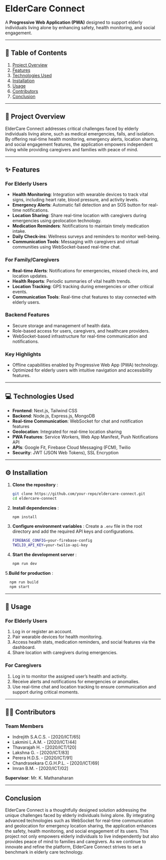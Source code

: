 # ElderCare Connect  
A **Progressive Web Application (PWA)** designed to support elderly individuals living alone by enhancing safety, health monitoring, and social engagement.  

---

## 📑 Table of Contents  
1. [Project Overview](#project-overview)  
2. [Features](#features)  
3. [Technologies Used](#technologies-used)  
4. [Installation](#installation)  
5. [Usage](#usage)  
6. [Contributors](#contributors)  
7. [Conclusion](#conclusion)   

---

## 📖 Project Overview  
ElderCare Connect addresses critical challenges faced by elderly individuals living alone, such as medical emergencies, falls, and isolation. By offering real-time health monitoring, emergency alerts, location sharing, and social engagement features, the application empowers independent living while providing caregivers and families with peace of mind.  

---

## ✨ Features  

### For Elderly Users  
- **Health Monitoring**: Integration with wearable devices to track vital signs, including heart rate, blood pressure, and activity levels.  
- **Emergency Alerts**: Automatic fall detection and an SOS button for real-time notifications.  
- **Location Sharing**: Share real-time location with caregivers during emergencies using geolocation technology.  
- **Medication Reminders**: Notifications to maintain timely medication intake.  
- **Daily Check-ins**: Wellness surveys and reminders to monitor well-being.  
- **Communication Tools**: Messaging with caregivers and virtual communities using WebSocket-based real-time chat.  

### For Family/Caregivers  
- **Real-time Alerts**: Notifications for emergencies, missed check-ins, and location updates.  
- **Health Reports**: Periodic summaries of vital health trends.  
- **Location Tracking**: GPS tracking during emergencies or other critical events.  
- **Communication Tools**: Real-time chat features to stay connected with elderly users.  

### Backend Features  
- Secure storage and management of health data.  
- Role-based access for users, caregivers, and healthcare providers.  
- WebSocket-based infrastructure for real-time communication and notifications.  

### Key Highlights  
- Offline capabilities enabled by Progressive Web App (PWA) technology.  
- Optimized for elderly users with intuitive navigation and accessibility features.  

---

## 💻 Technologies Used  
- **Frontend**: Next.js, Tailwind CSS  
- **Backend**: Node.js, Express.js, MongoDB  
- **Real-time Communication**: WebSocket for chat and notification features  
- **Geolocation**: Integrated for real-time location sharing  
- **PWA Features**: Service Workers, Web App Manifest, Push Notifications API  
- **APIs**: Google Fit, Firebase Cloud Messaging (FCM), Twilio  
- **Security**: JWT (JSON Web Tokens), SSL Encryption  

---

## ⚙️ Installation  

1. **Clone the repository** :  
   ```bash  
   git clone https://github.com/your-repo/eldercare-connect.git  
   cd eldercare-connect  

2. **Install dependencies** :
   ```bash
   npm install  

3. **Configure environment variables** :
Create a `.env` file in the root directory and add the required API keys and configurations.
    ```bash
    FIREBASE_CONFIG=your-firebase-config  
    TWILIO_API_KEY=your-twilio-api-key  

4. **Start the development server** :
   ```bash
   npm run dev
   
5.**Build for production** :
  ```bash
    npm run build  
    npm start

```
---
## 🚀 Usage
### **For Elderly Users**
1. Log in or register an account.
2. Pair wearable devices for health monitoring.
3. Access health stats, medication reminders, and social features via the dashboard.
4. Share location with caregivers during emergencies.
### **For Caregivers**
1. Log in to monitor the assigned user’s health and activity.
2. Receive alerts and notifications for emergencies or anomalies.
3. Use real-time chat and location tracking to ensure communication and support during critical moments.

---

## 👩‍💻 Contributors
### **Team Members**
- Indrejith S.A.C.S. - [2020/ICT/65]
- Lakmini L.A.M. - [2020/ICT/44]
- Thavarajah H. - [2020/ICT/120]
- Lakshna G. - [2020/ICT/83]
- Perera H.D.S. - [2020/ICT/91]
- Chandrasekara C.G.H.P.L. - [2020/ICT/69]
- Imran B.M. - [2020/ICT/02]
  
**Supervisor**: Mr. K. Mathanaharan

---

## Conclusion
ElderCare Connect is a thoughtfully designed solution addressing the unique challenges faced by elderly individuals living alone. By integrating advanced technologies such as WebSocket for real-time communication and geolocation for emergency location sharing, the application enhances the safety, health monitoring, and social engagement of its users. This project not only empowers elderly individuals to live independently but also provides peace of mind to families and caregivers. As we continue to innovate and refine the platform, ElderCare Connect strives to set a benchmark in elderly care technology.

